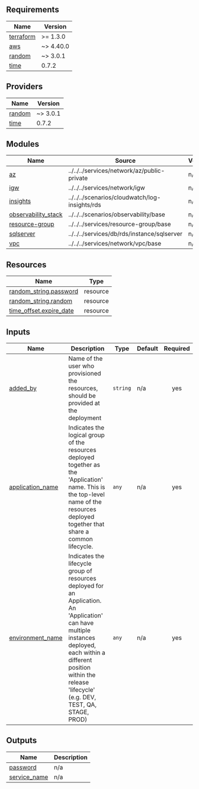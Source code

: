 <!-- BEGIN_TF_DOCS -->
## Requirements

| Name | Version |
|------|---------|
| <a name="requirement_terraform"></a> [terraform](#requirement\_terraform) | >= 1.3.0 |
| <a name="requirement_aws"></a> [aws](#requirement\_aws) | ~> 4.40.0 |
| <a name="requirement_random"></a> [random](#requirement\_random) | ~> 3.0.1 |
| <a name="requirement_time"></a> [time](#requirement\_time) | 0.7.2 |

## Providers

| Name | Version |
|------|---------|
| <a name="provider_random"></a> [random](#provider\_random) | ~> 3.0.1 |
| <a name="provider_time"></a> [time](#provider\_time) | 0.7.2 |

## Modules

| Name | Source | Version |
|------|--------|---------|
| <a name="module_az"></a> [az](#module\_az) | ../../../services/network/az/public-private | n/a |
| <a name="module_igw"></a> [igw](#module\_igw) | ../../../services/network/igw | n/a |
| <a name="module_insights"></a> [insights](#module\_insights) | ../../../scenarios/cloudwatch/log-insights/rds | n/a |
| <a name="module_observability_stack"></a> [observability\_stack](#module\_observability\_stack) | ../../../scenarios/observability/base | n/a |
| <a name="module_resource-group"></a> [resource-group](#module\_resource-group) | ../../../services/resource-group/base | n/a |
| <a name="module_sqlserver"></a> [sqlserver](#module\_sqlserver) | ../../../services/db/rds/instance/sqlserver | n/a |
| <a name="module_vpc"></a> [vpc](#module\_vpc) | ../../../services/network/vpc/base | n/a |

## Resources

| Name | Type |
|------|------|
| [random_string.password](https://registry.terraform.io/providers/hashicorp/random/latest/docs/resources/string) | resource |
| [random_string.random](https://registry.terraform.io/providers/hashicorp/random/latest/docs/resources/string) | resource |
| [time_offset.expire_date](https://registry.terraform.io/providers/hashicorp/time/0.7.2/docs/resources/offset) | resource |

## Inputs

| Name | Description | Type | Default | Required |
|------|-------------|------|---------|:--------:|
| <a name="input_added_by"></a> [added\_by](#input\_added\_by) | Name of the user who provisioned the resources, should be provided at the deployment | `string` | n/a | yes |
| <a name="input_application_name"></a> [application\_name](#input\_application\_name) | Indicates the logical group of the resources deployed together as the 'Application' name. This is the top-level name of the resources deployed together that share a common lifecycle. | `any` | n/a | yes |
| <a name="input_environment_name"></a> [environment\_name](#input\_environment\_name) | Indicates the lifecycle group of resources deployed for an Application. An 'Application' can have multiple instances deployed, each within a different position within the release 'lifecycle' (e.g. DEV, TEST, QA, STAGE, PROD) | `any` | n/a | yes |

## Outputs

| Name | Description |
|------|-------------|
| <a name="output_password"></a> [password](#output\_password) | n/a |
| <a name="output_service_name"></a> [service\_name](#output\_service\_name) | n/a |
<!-- END_TF_DOCS -->
